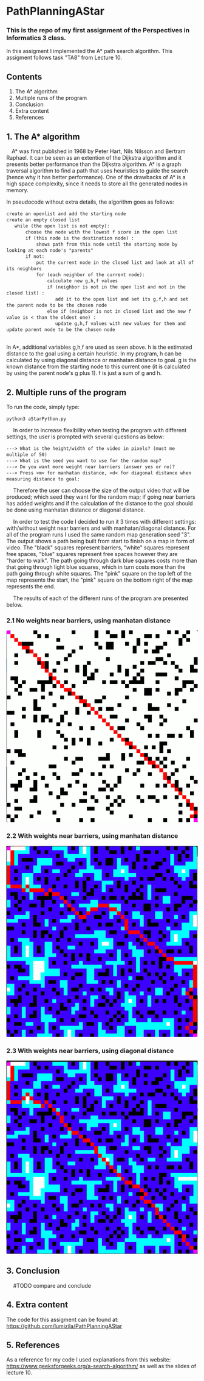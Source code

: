 # PathPlanningAStar

### This is the repo of my first assignment of the Perspectives in Informatics 3 class.

In this assigment I implemented the A* path search algorithm. This assigment follows task "TA8" from Lecture 10. 

## Contents

1. The A* algorithm
2. Multiple runs of the program
3. Conclusion
4. Extra content
5. References

## 1. The A* algorithm

&emsp;A* was first published in 1968 by Peter Hart, Nils Nilsson and Bertram Raphael. 
It can be seen as an extention of the Dijkstra algorithm and it presents better performance than the Dijkstra algorithm. 
A* is a graph traversal algorithm to find a path that uses heuristics to guide the search (hence why it has better performance).
One of the drawbacks of A* is a high space complexity, since it needs to store all the generated nodes in memory. 

In pseudocode without extra details, the algorithm goes as follows:

```
create an openlist and add the starting node
create an empty closed list
   while (the open list is not empty):
       choose the node with the lowest f score in the open list
       if (this node is the destination node) :
           shows path from this node until the starting node by looking at each node's "parents"
       if not:
           put the current node in the closed list and look at all of its neighbors
           for (each neighbor of the current node):
               calculate new g,h,f values
               if (neighbor is not in the open list and not in the closed list) :
                  add it to the open list and set its g,f,h and set the parent node to be the chosen node      
               else if (neighbor is not in closed list and the new f value is < than the oldest one) :
                  update g,h,f values with new values for them and update parent node to be the chosen node
                   
```

In A*, additional variables g,h,f are used as seen above. h is the estimated distance to the goal using a certain heuristic. In my program, h can be calculated by using diagonal distance or manhatan distance to goal. g is the known distance from the starting node to this current one (it is calculated by using the parent node's g plus 1). f is just a sum of g and h. 

## 2. Multiple runs of the program

To run the code, simply type:

```
python3 aStarPython.py 
```

&emsp; In order to increase flexibility when testing the program with different settings, the user is prompted with several questions as below: 

```
---> What is the height/width of the video in pixels? (must me multiple of 50) 
---> What is the seed you want to use for the random map? 
---> Do you want more weight near barriers (answer yes or no)? 
---> Press >m< for manhatan distance, >d< for diagonal distance when measuring distance to goal: 
```

  &emsp; Therefore the user can choose the size of the output video that will be produced; which seed they want for the random map; if going near barriers has added weights and if the calculation of the distance to the goal should be done using manhatan distance or diagonal distance. 

  &emsp; In order to test the code I decided to run it 3 times with different settings: with/without weight near barriers and with manhatan/diagonal distance. For all of the program runs I used the same random map generation seed "3". The output shows a path being built from start to finish on a map in form of video. The "black" squares represent barriers, "white" squares represent free spaces, "blue" squares represent free spaces however they are "harder to walk". The path going through dark blue squares costs more than that going through light blue squares, which in turn costs more than the path going through white squares. The "pink" square on the top left of the map represents the start, the "pink" square on the bottom right of the map represents the end. 

&emsp; The results of each of the different runs of the program are presented below. 

### 2.1 No weights near barriers, using manhatan distance

![GitHub Logo](/result1.png)

### 2.2 With weights near barriers, using manhatan distance

![GitHub Logo](/result2.png)

### 2.3 With weights near barriers, using diagonal distance

![GitHub Logo](/result3.png)


## 3. Conclusion

&emsp; #TODO compare and conclude

## 4. Extra content

The code for this assigment can be found at: https://github.com/lumizila/PathPlanningAStar

## 5. References

As a reference for my code I used explanations from this website: https://www.geeksforgeeks.org/a-search-algorithm/ as well as the slides of lecture 10. 

